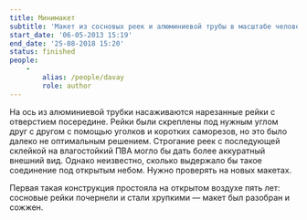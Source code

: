 ```yaml
---
title: Минимакет
subtitle: 'Макет из сосновых реек и алюминиевой трубы в масштабе человеческого роста'
start_date: '06-05-2013 15:19'
end_date: '25-08-2018 15:20'
status: finished
people:
    -
        alias: /people/davay
        role: author
---
```


На ось из алюминиевой трубки насаживаются нарезанные рейки с отверстием посередине. Рейки были скреплены под нужным углом друг с другом с помощью уголков и коротких саморезов, но это было далеко не оптимальным решением. Строгание реек с последующей склейкой на влагостойкий ПВА могло бы дать более аккуратный внешний вид. Однако неизвестно, сколько выдержало бы такое соединение под открытым небом. Нужно проверять на новых макетах.

Первая такая конструкция простояла на открытом воздухе пять лет: сосновые рейки почернели и стали хрупкими — макет был разобран и сожжен.